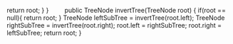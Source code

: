 return root;
}
}
​
​
​
​
​
​
​
​
public TreeNode invertTree(TreeNode root) {
if(root == null){
return root;
}
TreeNode leftSubTree = invertTree(root.left);
TreeNode rightSubTree = invertTree(root.right);
root.left = rightSubTree;
root.right = leftSubTree;
return root;
}
​
​
​
​
​
​
​